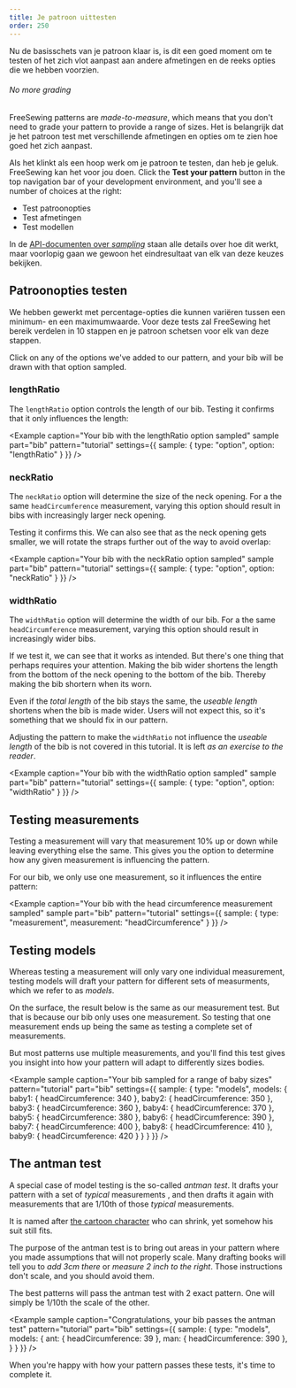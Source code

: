 ```yaml
---
title: Je patroon uittesten
order: 250
---
```


Nu de basisschets van je patroon klaar is, is dit een goed moment om te testen of het zich vlot aanpast aan andere afmetingen en de reeks opties die we hebben voorzien.

<Tip>

###### No more grading

FreeSewing patterns are *made-to-measure*, which means that you don't need to
grade your pattern to provide a range of sizes. Het is belangrijk dat je het patroon test met verschillende afmetingen en opties om te zien hoe goed het zich aanpast.

</Tip>

Als het klinkt als een hoop werk om je patroon te testen, dan heb je geluk. FreeSewing kan het voor jou doen. Click the **Test your pattern** button in the top navigation bar of your development environment, and you'll see a number of choices at the right:

 - Test patroonopties
 - Test afmetingen
 - Test modellen

In de [API-documenten over *sampling*](/api/pattern#sample) staan alle details over hoe dit werkt, maar voorlopig gaan we gewoon het eindresultaat van elk van deze keuzes bekijken.

## Patroonopties testen

We hebben gewerkt met percentage-opties die kunnen variëren tussen een minimum- en een maximumwaarde. Voor deze tests zal FreeSewing het bereik verdelen in 10 stappen en je patroon schetsen voor elk van deze stappen.

Click on any of the options we've added to our pattern, and your bib will be drawn with that option sampled.

### lengthRatio

The `lengthRatio` option controls the length of our bib. Testing it confirms that it only influences the length:

<Example caption="Your bib with the lengthRatio option sampled" sample part="bib" pattern="tutorial" settings={{ sample: { type: "option", option: "lengthRatio" } }} />

### neckRatio

The `neckRatio` option will determine the size of the neck opening. For a the same `headCircumference` measurement, varying this option should result in bibs with increasingly larger neck opening.

Testing it confirms this. We can also see that as the neck opening gets smaller, we will rotate the straps further out of the way to avoid overlap:

<Example caption="Your bib with the neckRatio option sampled" sample part="bib" pattern="tutorial" settings={{ sample: { type: "option", option: "neckRatio" } }} />

### widthRatio

The `widthRatio` option will determine the width of our bib. For a the same `headCircumference` measurement, varying this option should result in increasingly wider bibs.

If we test it, we can see that it works as intended. But there's one thing that perhaps requires your attention. Making the bib wider shortens the length from the bottom of the neck opening to the bottom of the bib. Thereby making the bib shortern when its worn.

Even if the *total length* of the bib stays the same, the *useable length* shortens when the bib is made wider. Users will not expect this, so it's something that we should fix in our pattern. 

<Note>

Adjusting the pattern to make the `widthRatio` not influence the *useable length* of the bib is not
covered in this tutorial. It is left *as an exercise to the reader*.

</Note>

<Example caption="Your bib with the widthRatio option sampled" sample part="bib" pattern="tutorial" settings={{ sample: { type: "option", option: "widthRatio" } }} />

## Testing measurements

Testing a measurement will vary that measurement 10% up or down while leaving everything else the same. This gives you the option to determine how any given measurement is influencing the pattern.

For our bib, we only use one measurement, so it influences the entire pattern:

<Example caption="Your bib with the head circumference measurement sampled" sample part="bib" pattern="tutorial" settings={{ sample: { type: "measurement", measurement: "headCircumference" } }} />

## Testing models

Whereas testing a measurement will only vary one individual measurement, testing models will draft your pattern for different sets of measurments, which we refer to as *models*.

On the surface, the result below is the same as our measurement test. But that is because our bib only uses one measurement. So testing that one measurement ends up being the same as testing a complete set of measurements.

But most patterns use multiple measurements, and you'll find this test gives you insight into how your pattern will adapt to differently sizes bodies.

<Example 
  sample 
  caption="Your bib sampled for a range of baby sizes" 
  pattern="tutorial" 
  part="bib" 
  settings={{ 
    sample: { 
      type: "models", 
      models: {
        baby1: { headCircumference: 340 },
        baby2: { headCircumference: 350 },
        baby3: { headCircumference: 360 },
        baby4: { headCircumference: 370 },
        baby5: { headCircumference: 380 },
        baby6: { headCircumference: 390 },
        baby7: { headCircumference: 400 },
        baby8: { headCircumference: 410 },
        baby9: { headCircumference: 420 }
      }
    } 
  }} 
/>

## The antman test

A special case of model testing is the so-called *antman test*. It drafts your pattern with a set of *typical* measurements , and then drafts it again with measurements that are 1/10th of those *typical* measurements.

It is named after [the cartoon character](https://en.wikipedia.org/wiki/Ant-Man_(film)) who can shrink, yet somehow his suit still fits.

The purpose of the antman test is to bring out areas in your pattern where you made assumptions that will not properly scale. Many drafting books will tell you to *add 3cm there* or *measure 2 inch to the right*. Those instructions don't scale, and you should avoid them.

The best patterns will pass the antman test with 2 exact pattern. One will simply be 1/10th the scale of the other.

<Example 
  sample 
  caption="Congratulations, your bib passes the antman test" 
  pattern="tutorial" 
  part="bib" 
  settings={{ 
    sample: { 
      type: "models", 
      models: {
        ant: { headCircumference: 39 },
        man: { headCircumference: 390 },
      }
    } 
  }} 
/>

When you're happy with how your pattern passes these tests, it's time to complete it.
